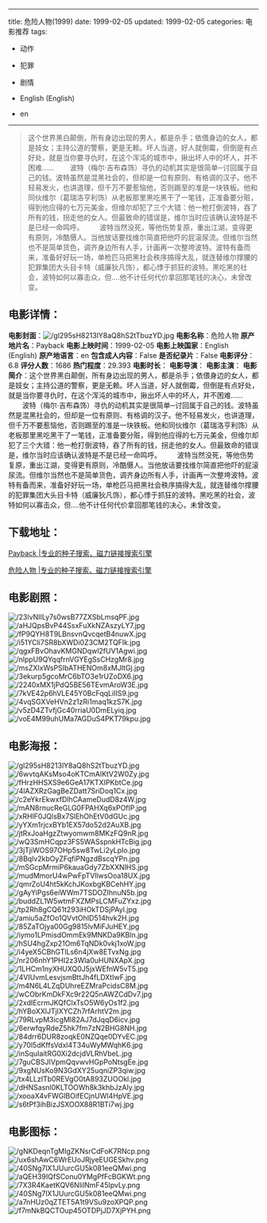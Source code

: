 
---
title: 危险人物(1999)
date: 1999-02-05
updated: 1999-02-05
categories: 电影推荐
tags:
- 动作
- 犯罪
- 剧情

- English (English)
- en
---


> 这个世界黑白颠倒，所有身边出现的男人，都是杀手；依偎身边的女人，都是妓女；主持公道的警察，更是无赖。坏人当道，好人就倒霉，但倒是有点好处，就是当你要寻仇时，在这个浑沌的城市中，揪出坏人中的坏人，并不困难…… 　　波特（梅尔·吉布森饰）寻仇的动机其实是很简单─讨回属于自己的钱。波特虽然是混黑社会的，但却是一位有原则、有格调的汉子。他不轻易发火，也讲道理，但千万不要惹恼他，否则踢至的准是一块铁板。他和同伙维尔（葛瑞洛亨利饰）从老板那里黑吃黑干了一笔钱，正准备要分赃，得到他应得的七万元美金，但维尔却犯了三个大错：他一枪打倒波特，吞了所有的钱，拐走他的女人。但最致命的错误是，维尔当时应该确认波特是不是已经一命鸣呼。 　　波特当然没死，等他伤势复原，重出江湖，变得更有原则，冷酷慑人。当他放话要找维尔简直把他吓的屁滚尿流。但维尔当然也不是简单货色，调齐身边所有人手，计画再一次整垮波特。波特有备而来，准备好好玩一场，单枪匹马把黑社会秩序搞得大乱，就连替维尔撑腰的犯罪集团大头目卡特（威廉狄凡饰），都心悸于抓狂的波特。黑吃黑的社会，波特如何以寡击众，但....他不计任何代价拿回那笔钱的决心，未曾改变。

## **电影详情**：

**电影封面**：<img src="https://image.tmdb.org/t/p/w200/gl295sH8213lY8aQ8hS2tTbuzYD.jpg" alt="/gl295sH8213lY8aQ8hS2tTbuzYD.jpg" title="/gl295sH8213lY8aQ8hS2tTbuzYD.jpg">
**电影名称**：危险人物
**原产地片名**：Payback
**电影上映时间**：1999-02-05
**电影上映国家**：English (English)
**原产地语言**：en
**包含成人内容**：False
**是否纪录片**：False
**电影评分**：6.8
**评分人数**：1686
**热门程度**：29.393
**电影时长**：
**电影导演**：
**电影主演**：
**电影简介**：这个世界黑白颠倒，所有身边出现的男人，都是杀手；依偎身边的女人，都是妓女；主持公道的警察，更是无赖。坏人当道，好人就倒霉，但倒是有点好处，就是当你要寻仇时，在这个浑沌的城市中，揪出坏人中的坏人，并不困难…… 　　波特（梅尔·吉布森饰）寻仇的动机其实是很简单─讨回属于自己的钱。波特虽然是混黑社会的，但却是一位有原则、有格调的汉子。他不轻易发火，也讲道理，但千万不要惹恼他，否则踢至的准是一块铁板。他和同伙维尔（葛瑞洛亨利饰）从老板那里黑吃黑干了一笔钱，正准备要分赃，得到他应得的七万元美金，但维尔却犯了三个大错：他一枪打倒波特，吞了所有的钱，拐走他的女人。但最致命的错误是，维尔当时应该确认波特是不是已经一命鸣呼。 　　波特当然没死，等他伤势复原，重出江湖，变得更有原则，冷酷慑人。当他放话要找维尔简直把他吓的屁滚尿流。但维尔当然也不是简单货色，调齐身边所有人手，计画再一次整垮波特。波特有备而来，准备好好玩一场，单枪匹马把黑社会秩序搞得大乱，就连替维尔撑腰的犯罪集团大头目卡特（威廉狄凡饰），都心悸于抓狂的波特。黑吃黑的社会，波特如何以寡击众，但....他不计任何代价拿回那笔钱的决心，未曾改变。

## **下载地址**：
[Payback |专业的种子搜索、磁力链接搜索引擎](https://movie.amd794.com:2083/?search=Payback&ordering=&mode=match_phrase&page_size=10&page=1)

[危险人物 |专业的种子搜索、磁力链接搜索引擎](https://movie.amd794.com:2083/?search=%E5%8D%B1%E9%99%A9%E4%BA%BA%E7%89%A9&ordering=&mode=match_phrase&page_size=10&page=1)
 

## **电影剧照**：
<img src="https://image.tmdb.org/t/p/original/23lvNIILy7s0wsB77ZXSbLmsqPF.jpg" alt="/23lvNIILy7s0wsB77ZXSbLmsqPF.jpg" title="/23lvNIILy7s0wsB77ZXSbLmsqPF.jpg"><img src="https://image.tmdb.org/t/p/original/aHJQpsBvP44SsxFuXkNZAszyLY7.jpg" alt="/aHJQpsBvP44SsxFuXkNZAszyLY7.jpg" title="/aHJQpsBvP44SsxFuXkNZAszyLY7.jpg"><img src="https://image.tmdb.org/t/p/original/fP9QYH8T9LBnsvnQvcqetB4nuwX.jpg" alt="/fP9QYH8T9LBnsvnQvcqetB4nuwX.jpg" title="/fP9QYH8T9LBnsvnQvcqetB4nuwX.jpg"><img src="https://image.tmdb.org/t/p/original/i51YCli7SR8bXWDi0Z3CM2TQFIk.jpg" alt="/i51YCli7SR8bXWDi0Z3CM2TQFIk.jpg" title="/i51YCli7SR8bXWDi0Z3CM2TQFIk.jpg"><img src="https://image.tmdb.org/t/p/original/qgxFBvOhavKMGNDqwl2fUV1Agwi.jpg" alt="/qgxFBvOhavKMGNDqwl2fUV1Agwi.jpg" title="/qgxFBvOhavKMGNDqwl2fUV1Agwi.jpg"><img src="https://image.tmdb.org/t/p/original/nlppU9QYqqfrnVGYEgSsCHzgMr8.jpg" alt="/nlppU9QYqqfrnVGYEgSsCHzgMr8.jpg" title="/nlppU9QYqqfrnVGYEgSsCHzgMr8.jpg"><img src="https://image.tmdb.org/t/p/original/msZXIxWsPSIbATHENOm8xMJltGj.jpg" alt="/msZXIxWsPSIbATHENOm8xMJltGj.jpg" title="/msZXIxWsPSIbATHENOm8xMJltGj.jpg"><img src="https://image.tmdb.org/t/p/original/3ekurp5gcoMrC6bTO3e1rUZoDX6.jpg" alt="/3ekurp5gcoMrC6bTO3e1rUZoDX6.jpg" title="/3ekurp5gcoMrC6bTO3e1rUZoDX6.jpg"><img src="https://image.tmdb.org/t/p/original/2240xMX1jPdQ5BE56TEvmAroW3E.jpg" alt="/2240xMX1jPdQ5BE56TEvmAroW3E.jpg" title="/2240xMX1jPdQ5BE56TEvmAroW3E.jpg"><img src="https://image.tmdb.org/t/p/original/7kVE42p6hVLE45Y0BcFqqLiIIS9.jpg" alt="/7kVE42p6hVLE45Y0BcFqqLiIIS9.jpg" title="/7kVE42p6hVLE45Y0BcFqqLiIIS9.jpg"><img src="https://image.tmdb.org/t/p/original/4vqSGXVeHVn2z1zRi1maq1kzS7K.jpg" alt="/4vqSGXVeHVn2z1zRi1maq1kzS7K.jpg" title="/4vqSGXVeHVn2z1zRi1maq1kzS7K.jpg"><img src="https://image.tmdb.org/t/p/original/v5zD4ZTvfjGc40rriaU0DmELyiq.jpg" alt="/v5zD4ZTvfjGc40rriaU0DmELyiq.jpg" title="/v5zD4ZTvfjGc40rriaU0DmELyiq.jpg"><img src="https://image.tmdb.org/t/p/original/voE4M99uhUMa7AGDuS4PKT79kpu.jpg" alt="/voE4M99uhUMa7AGDuS4PKT79kpu.jpg" title="/voE4M99uhUMa7AGDuS4PKT79kpu.jpg">

## **电影海报**：
<img src="https://image.tmdb.org/t/p/original/gl295sH8213lY8aQ8hS2tTbuzYD.jpg" alt="/gl295sH8213lY8aQ8hS2tTbuzYD.jpg" title="/gl295sH8213lY8aQ8hS2tTbuzYD.jpg"><img src="https://image.tmdb.org/t/p/original/6wvtqAKsMso4oKTCmAlKtV2W0Zy.jpg" alt="/6wvtqAKsMso4oKTCmAlKtV2W0Zy.jpg" title="/6wvtqAKsMso4oKTCmAlKtV2W0Zy.jpg"><img src="https://image.tmdb.org/t/p/original/fHrzHHSXS9e6GeA17KTXIPKbtCe.jpg" alt="/fHrzHHSXS9e6GeA17KTXIPKbtCe.jpg" title="/fHrzHHSXS9e6GeA17KTXIPKbtCe.jpg"><img src="https://image.tmdb.org/t/p/original/4lAZXRzGagBeZDatt7SriDoq1Cx.jpg" alt="/4lAZXRzGagBeZDatt7SriDoq1Cx.jpg" title="/4lAZXRzGagBeZDatt7SriDoq1Cx.jpg"><img src="https://image.tmdb.org/t/p/original/c2eYkrEkwxfDlhCAameDudD8z4W.jpg" alt="/c2eYkrEkwxfDlhCAameDudD8z4W.jpg" title="/c2eYkrEkwxfDlhCAameDudD8z4W.jpg"><img src="https://image.tmdb.org/t/p/original/mAN8rnucReGLG0FPAHXq6xPOfIP.jpg" alt="/mAN8rnucReGLG0FPAHXq6xPOfIP.jpg" title="/mAN8rnucReGLG0FPAHXq6xPOfIP.jpg"><img src="https://image.tmdb.org/t/p/original/xRHlF0JQlsBx7SlEhOhEtV0dGUc.jpg" alt="/xRHlF0JQlsBx7SlEhOhEtV0dGUc.jpg" title="/xRHlF0JQlsBx7SlEhOhEtV0dGUc.jpg"><img src="https://image.tmdb.org/t/p/original/yYXm1rjcxBYb1EX57do52d2AuXB.jpg" alt="/yYXm1rjcxBYb1EX57do52d2AuXB.jpg" title="/yYXm1rjcxBYb1EX57do52d2AuXB.jpg"><img src="https://image.tmdb.org/t/p/original/jtRxJoaHgzZtwyomwm8MKzFQ9nR.jpg" alt="/jtRxJoaHgzZtwyomwm8MKzFQ9nR.jpg" title="/jtRxJoaHgzZtwyomwm8MKzFQ9nR.jpg"><img src="https://image.tmdb.org/t/p/original/wQ3SmHCqpz3FS5WASspnkHTcBig.jpg" alt="/wQ3SmHCqpz3FS5WASspnkHTcBig.jpg" title="/wQ3SmHCqpz3FS5WASspnkHTcBig.jpg"><img src="https://image.tmdb.org/t/p/original/3jTjiWOS97OHp5sw8TwLi2yLpIo.jpg" alt="/3jTjiWOS97OHp5sw8TwLi2yLpIo.jpg" title="/3jTjiWOS97OHp5sw8TwLi2yLpIo.jpg"><img src="https://image.tmdb.org/t/p/original/8Bqlv2kbOyZFqfiPNgzdBscqYPn.jpg" alt="/8Bqlv2kbOyZFqfiPNgzdBscqYPn.jpg" title="/8Bqlv2kbOyZFqfiPNgzdBscqYPn.jpg"><img src="https://image.tmdb.org/t/p/original/mSGcpMrmiP6kauaGdy7ZbXXNlHS.jpg" alt="/mSGcpMrmiP6kauaGdy7ZbXXNlHS.jpg" title="/mSGcpMrmiP6kauaGdy7ZbXXNlHS.jpg"><img src="https://image.tmdb.org/t/p/original/mudMmorU4wPwFpTVllwsOoa18UX.jpg" alt="/mudMmorU4wPwFpTVllwsOoa18UX.jpg" title="/mudMmorU4wPwFpTVllwsOoa18UX.jpg"><img src="https://image.tmdb.org/t/p/original/qmrZoU4ht5kKchJKoxbgKBCehHY.jpg" alt="/qmrZoU4ht5kKchJKoxbgKBCehHY.jpg" title="/qmrZoU4ht5kKchJKoxbgKBCehHY.jpg"><img src="https://image.tmdb.org/t/p/original/gAyYiPgs6eiWWm7TSDOZIhnuN5b.jpg" alt="/gAyYiPgs6eiWWm7TSDOZIhnuN5b.jpg" title="/gAyYiPgs6eiWWm7TSDOZIhnuN5b.jpg"><img src="https://image.tmdb.org/t/p/original/buddZL1W5wtmFXZMPsLCMFuZYxz.jpg" alt="/buddZL1W5wtmFXZMPsLCMFuZYxz.jpg" title="/buddZL1W5wtmFXZMPsLCMFuZYxz.jpg"><img src="https://image.tmdb.org/t/p/original/tp2Rh8gCQ61t293iHOkTDSjPAyl.jpg" alt="/tp2Rh8gCQ61t293iHOkTDSjPAyl.jpg" title="/tp2Rh8gCQ61t293iHOkTDSjPAyl.jpg"><img src="https://image.tmdb.org/t/p/original/amiu5aZfOo1QVvtOhID514hvk2H.jpg" alt="/amiu5aZfOo1QVvtOhID514hvk2H.jpg" title="/amiu5aZfOo1QVvtOhID514hvk2H.jpg"><img src="https://image.tmdb.org/t/p/original/85ZaTOjya00Gg9815lvMiFJuHEY.jpg" alt="/85ZaTOjya00Gg9815lvMiFJuHEY.jpg" title="/85ZaTOjya00Gg9815lvMiFJuHEY.jpg"><img src="https://image.tmdb.org/t/p/original/iymo1LPmisdOmmEk9MNKDa9KBln.jpg" alt="/iymo1LPmisdOmmEk9MNKDa9KBln.jpg" title="/iymo1LPmisdOmmEk9MNKDa9KBln.jpg"><img src="https://image.tmdb.org/t/p/original/hSU4hgZxp21Om6TqNDk0vkj1xoW.jpg" alt="/hSU4hgZxp21Om6TqNDk0vkj1xoW.jpg" title="/hSU4hgZxp21Om6TqNDk0vkj1xoW.jpg"><img src="https://image.tmdb.org/t/p/original/i4yeX5CBhGTlLs6n4jXw8ETvxNg.jpg" alt="/i4yeX5CBhGTlLs6n4jXw8ETvxNg.jpg" title="/i4yeX5CBhGTlLs6n4jXw8ETvxNg.jpg"><img src="https://image.tmdb.org/t/p/original/nr206nhY1PHI2z3Wla0uHUNXApX.jpg" alt="/nr206nhY1PHI2z3Wla0uHUNXApX.jpg" title="/nr206nhY1PHI2z3Wla0uHUNXApX.jpg"><img src="https://image.tmdb.org/t/p/original/1LHCm1nyXHUXQ0J5jxWEfnW5vT5.jpg" alt="/1LHCm1nyXHUXQ0J5jxWEfnW5vT5.jpg" title="/1LHCm1nyXHUXQ0J5jxWEfnW5vT5.jpg"><img src="https://image.tmdb.org/t/p/original/4VIUvmLesvjsmBttJh4fLDXtIwF.jpg" alt="/4VIUvmLesvjsmBttJh4fLDXtIwF.jpg" title="/4VIUvmLesvjsmBttJh4fLDXtIwF.jpg"><img src="https://image.tmdb.org/t/p/original/m4N6L4LZqDUhreEZMraPcidsC8M.jpg" alt="/m4N6L4LZqDUhreEZMraPcidsC8M.jpg" title="/m4N6L4LZqDUhreEZMraPcidsC8M.jpg"><img src="https://image.tmdb.org/t/p/original/wCObrKmDkFXc9r22Q5nAWZCdDv7.jpg" alt="/wCObrKmDkFXc9r22Q5nAWZCdDv7.jpg" title="/wCObrKmDkFXc9r22Q5nAWZCdDv7.jpg"><img src="https://image.tmdb.org/t/p/original/2xdIEcrmJKQfClxTsO5W6yOs1f2.jpg" alt="/2xdIEcrmJKQfClxTsO5W6yOs1f2.jpg" title="/2xdIEcrmJKQfClxTsO5W6yOs1f2.jpg"><img src="https://image.tmdb.org/t/p/original/hYBoXXlJTjlXYCZh7rfArhtV2m.jpg" alt="/hYBoXXlJTjlXYCZh7rfArhtV2m.jpg" title="/hYBoXXlJTjlXYCZh7rfArhtV2m.jpg"><img src="https://image.tmdb.org/t/p/original/79RLvpM3icgMl82AJ7dJqqD6icv.jpg" alt="/79RLvpM3icgMl82AJ7dJqqD6icv.jpg" title="/79RLvpM3icgMl82AJ7dJqqD6icv.jpg"><img src="https://image.tmdb.org/t/p/original/6erwfqyRdeZ5hk7fm7zN2BHG8NH.jpg" alt="/6erwfqyRdeZ5hk7fm7zN2BHG8NH.jpg" title="/6erwfqyRdeZ5hk7fm7zN2BHG8NH.jpg"><img src="https://image.tmdb.org/t/p/original/84drr6DUR8zoqkE0NZQqe0DYvEC.jpg" alt="/84drr6DUR8zoqkE0NZQqe0DYvEC.jpg" title="/84drr6DUR8zoqkE0NZQqe0DYvEC.jpg"><img src="https://image.tmdb.org/t/p/original/y70l5dKffsVdxl4T34uWyMWqhK6.jpg" alt="/y70l5dKffsVdxl4T34uWyMWqhK6.jpg" title="/y70l5dKffsVdxl4T34uWyMWqhK6.jpg"><img src="https://image.tmdb.org/t/p/original/inSquIaitRG0Xi2dcjdVLRhVbeL.jpg" alt="/inSquIaitRG0Xi2dcjdVLRhVbeL.jpg" title="/inSquIaitRG0Xi2dcjdVLRhVbeL.jpg"><img src="https://image.tmdb.org/t/p/original/7guCBSJIVpmQqvwvHGpPoNtsgEe.jpg" alt="/7guCBSJIVpmQqvwvHGpPoNtsgEe.jpg" title="/7guCBSJIVpmQqvwvHGpPoNtsgEe.jpg"><img src="https://image.tmdb.org/t/p/original/9xgNUsKo9N3GdXY25uqniZP3qiw.jpg" alt="/9xgNUsKo9N3GdXY25uqniZP3qiw.jpg" title="/9xgNUsKo9N3GdXY25uqniZP3qiw.jpg"><img src="https://image.tmdb.org/t/p/original/tx4LLzITb0REVgO0tA893ZUOOkl.jpg" alt="/tx4LLzITb0REVgO0tA893ZUOOkl.jpg" title="/tx4LLzITb0REVgO0tA893ZUOOkl.jpg"><img src="https://image.tmdb.org/t/p/original/dHNSasnl0KLTOOWh8k3khbJzAIy.jpg" alt="/dHNSasnl0KLTOOWh8k3khbJzAIy.jpg" title="/dHNSasnl0KLTOOWh8k3khbJzAIy.jpg"><img src="https://image.tmdb.org/t/p/original/xooaX4vFWGlBOifECjnUWI4HpVE.jpg" alt="/xooaX4vFWGlBOifECjnUWI4HpVE.jpg" title="/xooaX4vFWGlBOifECjnUWI4HpVE.jpg"><img src="https://image.tmdb.org/t/p/original/s6tPf3ihBizJSXOOX88R1BTi7wj.jpg" alt="/s6tPf3ihBizJSXOOX88R1BTi7wj.jpg" title="/s6tPf3ihBizJSXOOX88R1BTi7wj.jpg">

## **电影图标**：
<img src="https://image.tmdb.org/t/p/original/gNKDeqnTgMIgZKNsrCdFoK7RNcp.png" alt="/gNKDeqnTgMIgZKNsrCdFoK7RNcp.png" title="/gNKDeqnTgMIgZKNsrCdFoK7RNcp.png"><img src="https://image.tmdb.org/t/p/original/ux6shAwC6WrEUoJRjyeEUGESkhv.png" alt="/ux6shAwC6WrEUoJRjyeEUGESkhv.png" title="/ux6shAwC6WrEUoJRjyeEUGESkhv.png"><img src="https://image.tmdb.org/t/p/original/40SNg7lX1JUurcGU5k081eeQMwi.png" alt="/40SNg7lX1JUurcGU5k081eeQMwi.png" title="/40SNg7lX1JUurcGU5k081eeQMwi.png"><img src="https://image.tmdb.org/t/p/original/aQEH39IQfSConu0YMgPfFcBGKWt.png" alt="/aQEH39IQfSConu0YMgPfFcBGKWt.png" title="/aQEH39IQfSConu0YMgPfFcBGKWt.png"><img src="https://image.tmdb.org/t/p/original/7X3R4KaetKQV6NlilNmF45IpvLy.png" alt="/7X3R4KaetKQV6NlilNmF45IpvLy.png" title="/7X3R4KaetKQV6NlilNmF45IpvLy.png"><img src="https://image.tmdb.org/t/p/original/40SNg7lX1JUurcGU5k081eeQMwi.png" alt="/40SNg7lX1JUurcGU5k081eeQMwi.png" title="/40SNg7lX1JUurcGU5k081eeQMwi.png"><img src="https://image.tmdb.org/t/p/original/a7nHUz0qZTET5A1t9VSu9zoXPQP.png" alt="/a7nHUz0qZTET5A1t9VSu9zoXPQP.png" title="/a7nHUz0qZTET5A1t9VSu9zoXPQP.png"><img src="https://image.tmdb.org/t/p/original/f7mNkBQCTOup45OTDPjJD7XjPYH.png" alt="/f7mNkBQCTOup45OTDPjJD7XjPYH.png" title="/f7mNkBQCTOup45OTDPjJD7XjPYH.png">
